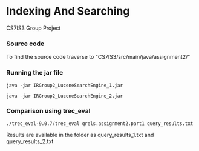 # Indexing And Searching

CS7IS3 Group Project

### Source code

To find the source code traverse to "CS7IS3/src/main/java/assignment2/"


### Running the jar file

`java -jar IRGroup2_LuceneSearchEngine_1.jar`

`java -jar IRGroup2_LuceneSearchEngine_2.jar`


### Comparison using trec_eval

`./trec_eval-9.0.7/trec_eval qrels.assignment2.part1 query_results.txt`

Results are available in the folder as query_results_1.txt and query_results_2.txt
